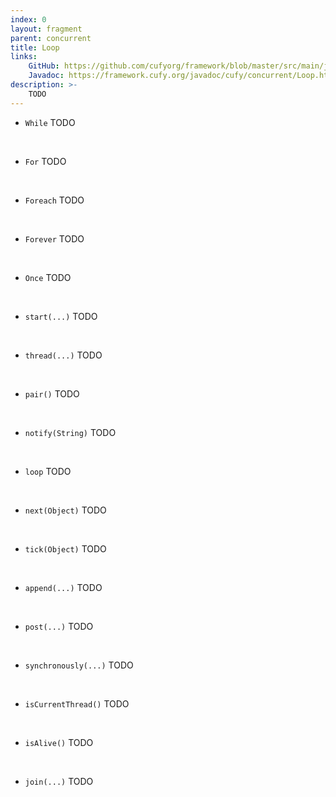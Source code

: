 ```yaml
---
index: 0
layout: fragment
parent: concurrent
title: Loop
links:
    GitHub: https://github.com/cufyorg/framework/blob/master/src/main/java/cufy/concurrent/Loop.java
    Javadoc: https://framework.cufy.org/javadoc/cufy/concurrent/Loop.html
description: >-
    TODO
---
```


- `While` TODO
<br>

- `For` TODO
<br>

- `Foreach` TODO
<br>

- `Forever` TODO
<br>

- `Once` TODO
<br>

- `start(...)` TODO
<br>

- `thread(...)` TODO
<br>

- `pair()` TODO
<br>

- `notify(String)` TODO
<br>

- `loop` TODO
<br>

- `next(Object)` TODO
<br>

- `tick(Object)` TODO
<br>

- `append(...)` TODO
<br>

- `post(...)` TODO
<br>

- `synchronously(...)` TODO
<br>

- `isCurrentThread()` TODO
<br>

- `isAlive()` TODO
<br>

- `join(...)` TODO